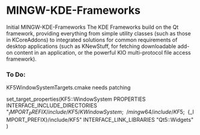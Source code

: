 # MINGW-KDE-Frameworks
Initial MINGW-KDE-Frameworks
The KDE Frameworks build on the Qt framework, providing everything from simple utility classes (such as those in KCoreAddons) to integrated solutions for common requirements of desktop applications (such as KNewStuff, for fetching downloadable add-on content in an application, or the powerful KIO multi-protocol file access framework).

### To Do:
KF5WindowSystemTargets.cmake needs patching

set_target_properties(KF5::WindowSystem PROPERTIES
  INTERFACE_INCLUDE_DIRECTORIES "${_IMPORT_PREFIX}/include/KF5/KWindowSystem;~~/mingw64/include/KF5;~~${_IMPORT_PREFIX}/include/KF5"
  INTERFACE_LINK_LIBRARIES "Qt5::Widgets"
)
